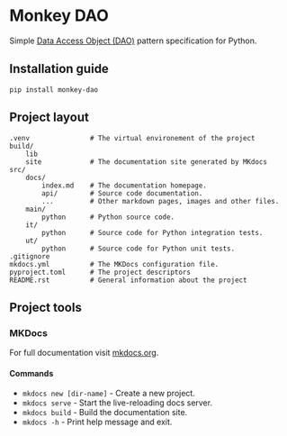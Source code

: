 # Monkey DAO

Simple [Data Access Object (DAO)](https://en.wikipedia.org/wiki/Data_access_object) pattern specification for Python.

## Installation guide

    pip install monkey-dao

## Project layout

    .venv               # The virtual environement of the project
    build/
        lib
        site            # The documentation site generated by MKdocs
    src/
        docs/
            index.md    # The documentation homepage.
            api/        # Source code documentation.
            ...         # Other markdown pages, images and other files.
        main/
            python      # Python source code.
        it/
            python      # Source code for Python integration tests.
        ut/
            python      # Source code for Python unit tests.
    .gitignore
    mkdocs.yml          # The MKDocs configuration file.
    pyproject.toml      # The project descriptors
    README.rst          # General information about the project




## Project tools
### MKDocs
For full documentation visit [mkdocs.org](https://www.mkdocs.org).

#### Commands

* `mkdocs new [dir-name]` - Create a new project.
* `mkdocs serve` - Start the live-reloading docs server.
* `mkdocs build` - Build the documentation site.
* `mkdocs -h` - Print help message and exit.